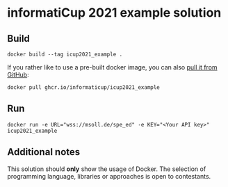 # informatiCup 2021 example solution

## Build

```
docker build --tag icup2021_example .
```

If you rather like to use a pre-built docker image, you can also [pull it from GitHub](https://github.com/orgs/informatiCup/packages/container/package/icup2021_example):

```
docker pull ghcr.io/informaticup/icup2021_example
```

## Run

```
docker run -e URL="wss://msoll.de/spe_ed" -e KEY="<Your API key>" icup2021_example
```

## Additional notes
This solution should **only** show the usage of Docker. The selection of programming language, libraries or approaches is open to contestants.
